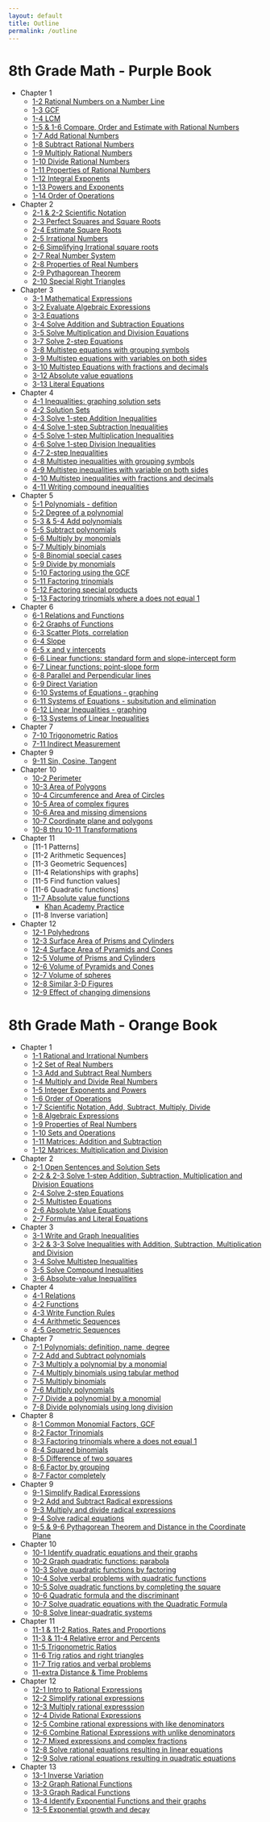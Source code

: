 ```yaml
---
layout: default
title: Outline
permalink: /outline
---
```


# 8th Grade Math - Purple Book

* Chapter 1
    * [1-2 Rational Numbers on a Number Line](1-2-Rational-Numbers-Number-Line)
    * [1-3 GCF](1-3-GCF)
    * [1-4 LCM](1-4-LCM)
    * [1-5 & 1-6 Compare, Order and Estimate with Rational Numbers](1-5&1-6-Compare-Order-Estimate)
    * [1-7 Add Rational Numbers](1-7-Add-Rational-Numbers)
    * [1-8 Subtract Rational Numbers](1-8-Subtract-Rational-Numbers)
    * [1-9 Multiply Rational Numbers](1-9-Multiply-Rational-Numbers)
    * [1-10 Divide Rational Numbers](1-10-Divide-Rationals)
    * [1-11 Properties of Rational Numbers](1-11-Properties-Rational-Numbers)
    * [1-12 Integral Exponents](Purple-1-12-Exponents)
    * [1-13 Powers and Exponents](1-13-Powers-and-Exponents-purple)
    * [1-14 Order of Operations](1-14-Order-of-Operations)
 * Chapter 2
    * [2-1 & 2-2 Scientific Notation](1-7-Scientific-Notation)
    * [2-3 Perfect Squares and Square Roots](2-3-Squares-and-Square-Roots)
    * [2-4 Estimate Square Roots](2-4-Estimating-Square-Roots)
    * [2-5 Irrational Numbers](2-5-Irrational-Numbers)
    * [2-6 Simplifying Irrational square roots](2-6-Square-Roots-Irrational-Numbers)
    * [2-7 Real Number System](2-7-The-Real-Number-System)
    * [2-8 Properties of Real Numbers](2-8-PropertiesofRealNumbers)
    * [2-9 Pythagorean Theorem](2-9-Pythagoreantheorem)
    * [2-10 Special Right Triangles](Special-Right-Triangles)
 * Chapter 3
    * [3-1 Mathematical Expressions](3-1-Mathematical-Expressions)
    * [3-2 Evaluate Algebraic Expressions](3-2-Simplify-Evaluate-Alg-Expressions)
    * [3-3 Equations](3-3-Equations)
    * [3-4 Solve Addition and Subtraction Equations](3-4-add-and-subtract-equations)
    * [3-5 Solve Multiplication and Division Equations](3-5-Mult-Div-Equations)
    * [3-7 Solve 2-step Equations](3-7-twostepequations)
    * [3-8 Multistep equations with grouping symbols](3-8-MultistepGroupingSymbols)
    * [3-9 Multistep equations with variables on both sides](3-9-MultistepVariablesBothSides)
    * [3-10 Multistep Equations with fractions and decimals](3-10-Multistep-Equations-Frac-Dec)
    * [3-12 Absolute value equations](2-6-AbsoluteValue)
    * [3-13 Literal Equations](2-7-3-13-LiteralEquations)
 * Chapter 4
    * [4-1 Inequalities: graphing solution sets](3-1&4-1-Inequalities)
    * [4-2 Solution Sets](4-2-InequalitiesSolutionSet)
    * [4-3 Solve 1-step Addition Inequalities](4-3-Solve-addition-inequality)
    * [4-4 Solve 1-step Subtraction Inequalities](4-4-Subtraction-Inequality)
    * [4-5 Solve 1-step Multiplication Inequalities](4-5-Multiplication-Inequalities)
    * [4-6 Solve 1-step Division Inequalities](4-6-Division-Inequalities)
    * [4-7 2-step Inequalities](4-7-twostep-inequalities)
    * [4-8 Multistep inequalities with grouping symbols](4-8-MultistepInequalities)
    * [4-9 Multistep inequalities with variable on both sides](4-9-MultistepVariables-both-sides)
    * [4-10 Multistep inequalities with fractions and decimals](4-10-MultistepInequalities-fractions-decimals)
    * [4-11 Writing compound inequalities](CompoundInequalities-4-11)
 * Chapter 5
    * [5-1 Polynomials - defition](5-1-Polynomials)
    * [5-2 Degree of a polynomial](5-2-Degree-Polynomial)
    * [5-3 & 5-4 Add polynomials](5-3-&-5-4-Add-Polynomials)
    * [5-5 Subtract polynomials](5-5-Subtract-Polynomials)
    * [5-6 Multiply by monomials](5-6-Multiply-Monomials)
    * [5-7 Multiply binomials](5-7-Multiply-binomials)
    * [5-8 Binomial special cases](5-8-Binomial-Special-Cases)
    * [5-9 Divide by monomials](5-9-Divide-Monomials)
    * [5-10 Factoring using the GCF](5-10-Factor-UsingGCF)
    * [5-11 Factoring trinomials](5-11-Factoring-Trinomials)
    * [5-12 Factoring special products](5-12-Factoring-Special-Products)
    * [5-13 Factoring trinomials where a does not equal 1](5-13-Factoring-Trinomials)
  * Chapter 6
    * [6-1 Relations and Functions](6-1-RelationsFunctions)
    * [6-2 Graphs of Functions](6-2-GraphsFunctions)
    * [6-3 Scatter Plots, correlation](6-3-ScatterPlots)
    * [6-4 Slope](6-4-Slope)
    * [6-5 x and y intercepts](6-5-x-y-intercepts)
    * [6-6 Linear functions: standard form and slope-intercept form](6-6-LinearEquations)
    * [6-7 Linear functions: point-slope form](6-7-Point-slope-Form)
    * [6-8 Parallel and Perpendicular lines](6-8-Parallel-Perpendicular)
    * [6-9 Direct Variation](6-9-Direct-Variation)
    * [6-10 Systems of Equations - graphing](6-10-Systems-of-Linear-Equations-Graphing)
    * [6-11 Systems of Equations - subsitution and elimination](6-11-Systems-of-Equations-Substitution-Elimination)
    * [6-12 Linear Inequalities - graphing](6-12-Linear-Inequality-Two-Variables)
    * [6-13 Systems of Linear Inequalities](6-13-Systems-Linear-Inequalities)
  * Chapter 7
    * [7-10 Trigonometric Ratios](7-10-Trigonometric-Ratios)
    * [7-11 Indirect Measurement](7-11-Indirect-Measurement)
  * Chapter 9
    * [9-11 Sin, Cosine, Tangent](9-11-Angles-Elev-Dep)
  * Chapter 10
    * [10-2 Perimeter](10-2-Perimeter)
    * [10-3 Area of Polygons](10-3-Area-Polygons)
    * [10-4 Circumference and Area of Circles](10-4-CircumferenceArea)
    * [10-5 Area of complex figures](10-5-Area-Complex-Figures)
    * [10-6 Area and missing dimensions](10-6-Area-Missing-Dimensions)
    * [10-7 Coordinate plane and polygons](10-7-Coordinate-Plane-Polygons)
    * [10-8 thru 10-11 Transformations](10-8-Transformations)
 * Chapter 11
    * [11-1 Patterns]
    * [11-2 Arithmetic Sequences]
    * [11-3 Geometric Sequences]
    * [11-4 Relationships with graphs]
    * [11-5 Find function values]
    * [11-6 Quadratic functions]
    * [11-7 Absolute value functions](11-7-Other-Nonlinear-Functions)
      * [Khan Academy Practice](AbsoluteValueEquations)
    * [11-8 Inverse variation]
 * Chapter 12
    * [12-1 Polyhedrons](12-1-Polyhedrons)
    * [12-3 Surface Area of Prisms and Cylinders](12-3-SurfaceAreaPrismsCylinders)
    * [12-4 Surface Area of Pyramids and Cones](12-4-SurfaceAreaofPyramidsCones)
    * [12-5 Volume of Prisms and Cylinders](12-5-volume-of-prisms-and-cylinders)
    * [12-6 Volume of Pyramids and Cones](12-6-Volume-Pyramids-Cones)
    * [12-7 Volume of spheres](12-7-VolumeSpheres)
    * [12-8 Similar 3-D Figures](12-8-Similar-Figures)
    * [12-9 Effect of changing dimensions](12-9-Effects-of-Changing-Dimension)
 

# 8th Grade Math - Orange Book
* Chapter 1
   * [1-1 Rational and Irrational Numbers](1-1-Rational-Irrational)
   * [1-2 Set of Real Numbers](1-2-orange)
   * [1-3 Add and Subtract Real Numbers](1-3-orange)
   * [1-4 Multiply and Divide Real Numbers](1-4-Multiply-Divide-Real)
   * [1-5 Integer Exponents and Powers](1-5-Integer-Exponents)
   * [1-6 Order of Operations](1-6-Order-of-Operations)
   * [1-7 Scientific Notation, Add, Subtract, Multiply, Divide](1-7-Scientific-Notation)
   * [1-8 Algebraic Expressions](3-2-Simplify-Evaluate-Alg-Expressions)
   * [1-9 Properties of Real Numbers](1-11-Properties-Rational-Numbers)
   * [1-10 Sets and Operations](1-10-Sets-and-Operations)
   * [1-11 Matrices: Addition and Subtraction](1-11-Matrices)
   * [1-12 Matrices: Multiplication and Division](1-12-Operations-Matrices-Multiplication)
 * Chapter 2
   * [2-1 Open Sentences and Solution Sets](2-1-OpenSentences)
   * [2-2 & 2-3 Solve 1-step Addition, Subtraction, Multiplication and Division Equations](2-2&2-3Solving-Equations)
   * [2-4 Solve 2-step Equations](2-4-Solve-2-Operations)
   * [2-5 Multistep Equations](2-5-Multistep-Equations)
   * [2-6 Absolute Value Equations](2-6-AbsoluteValue)
   * [2-7 Formulas and Literal Equations](2-7-3-13-LiteralEquations)
 * Chapter 3
   * [3-1 Write and Graph Inequalities](3-1&4-1-Inequalities)
   * [3-2 & 3-3 Solve Inequalities with Addition, Subtraction, Multiplication and Division](3-2-3-3-SolveInequalities)
   * [3-4 Solve Multistep Inequalities](3-4-Solve-Multistep-Inequalities)
   * [3-5 Solve Compound Inequalities](3-5-Solve-Compound-Inequality)
   * [3-6 Absolute-value Inequalities](3-6-Absolute-Value-Inequalities)
 * Chapter 4
   * [4-1 Relations](4-1-Introduction-to-Relations)
   * [4-2 Functions](4-2-Introduction-Functions)
   * [4-3 Write Function Rules](4-3-WriteFunctionRules)
   * [4-4 Arithmetic Sequences](4-4-ArithmeticSequences)
   * [4-5 Geometric Sequences](4-5-GeometricSequences)
 * Chapter 7
   * [7-1 Polynomials: definition, name, degree](7-1-Introduction-to-Polynomials)
   * [7-2 Add and Subtract polynomials](7-2-Add-Subtract-Polynomials)
   * [7-3 Multiply a polynomial by a monomial](7-3-Multiply-Polynomial-Monomial)
   * [7-4 Multiply binomials using tabular method](7-4-Tabular-Binomial-Multiplication)
   * [7-5 Multiply binomials](7-5-Multiply-Binomials)
   * [7-6 Multiply polynomials](7-6-Multiply-Polynomials)
   * [7-7 Divide a polynomial by a monomial](7-7-Divide-Polynomial-by-Monomial)
   * [7-8 Divide polynomials using long division](7-8-Polynomial-long-division)
 * Chapter 8
   * [8-1 Common Monomial Factors, GCF](8-1-Factor-Polynomials)
   * [8-2 Factor Trinomials](8-2-Factor-Trinomials)
   * [8-3 Factoring trinomials where a does not equal 1](8-3-Factor-Trinomials-Coefficient-Not-1)
   * [8-4 Squared binomials](8-4-Factor-Perfect-Square-Trinomial)
   * [8-5 Difference of two squares](8-5-Factoring-Difference-Two-Squares)
   * [8-6 Factor by grouping](8-6-Factor-by-Grouping)
   * [8-7 Factor completely](7-8-Factor-Completely)
 * Chapter 9
   * [9-1 Simplify Radical Expressions](9-1-Simplify-Radical-Expressions)
   * [9-2 Add and Subtract Radical expressions](9-2-Add-Subtract-Radicals)
   * [9-3 Multiply and divide radical expressions](9-3-Multiply-Divide-Radicals)
   * [9-4 Solve radical equations](9-4-Radical-Equations)
   * [9-5 & 9-6 Pythagorean Theorem and Distance in the Coordinate Plane](9-5&9-6Pythag-Distance-Coordinate-Plane)
 * Chapter 10
   * [10-1 Identify quadratic equations and their graphs](10-1-QuadraticFunctionsGraphs)
   * [10-2 Graph quadratic functions: parabola](GraphQuadraticFunctions)
   * [10-3 Solve quadratic functions by factoring](10-3-SolveQuadratic-Factoring)
   * [10-4 Solve verbal problems with quadratic functions](10-4-Verbal-Problems-Quadratics)
   * [10-5 Solve quadratic functions by completing the square](10-5-Quadratic-Completing-Square)
   * [10-6 Quadratic formula and the discriminant](10-6-Quadratics-Discriminant)
   * [10-7 Solve quadratic equations with the Quadratic Formula](10-7-QuadraticFormula)
   * [10-8 Solve linear-quadratic systems](10-8-Quadratic-LinearSystems)
 * Chapter 11
   * [11-1 & 11-2 Ratios, Rates and Proportions](11-1-RatioRatesProportions)
   * [11-3 & 11-4 Relative error and Percents](11-3-4-RelativeError-Percents)
   * [11-5 Trigonometric Ratios](11-5-Trig-Ratios)
   * [11-6 Trig ratios and right triangles](11-6-TrigPractice)
   * [11-7 Trig ratios and verbal problems](11-7-Trig-Ratios-Verbal-Problems)
   * [11-extra Distance & Time Problems](11-extra-DistanceTime)
 * Chapter 12
   * [12-1 Intro to Rational Expressions](12-1-Rational-Expresssions)
   * [12-2 Simplify rational expressions](12-2-Simplify-Rational-Expression)
   * [12-3 Multiply rational expresssion](12-2-Multiply-Rational-Expressions)
   * [12-4 Divide Rational Expressions](12-4-divide-rationals)
   * [12-5 Combine rational expressions with like denominators](12-5-Like-Denominators)
   * [12-6 Combine Rational Expressions with unlike denominators](12-6-Unlike-Denominators)
   * [12-7 Mixed expressions and complex fractions](12-7-Mixed-Expressions)
   * [12-8 Solve rational equations resulting in linear equations](12-8-Rational-Equations)
   * [12-9 Solve rational equations resulting in quadratic equations](12-9-Rational-Equations2)
 * Chapter 13
   * [13-1 Inverse Variation](13-1-Inverse-Variation)
   * [13-2 Graph Rational Functions](13-2-GraphRationalFunctions)
   * [13-3 Graph Radical Functions](13-3-GraphRadicalFunctions)
   * [13-4 Identify Exponential Functions and their graphs](13-4-ExponentialFunctions)
   * [13-5 Exponential growth and decay](13-5-ExponentialGrowthDecay)
   
